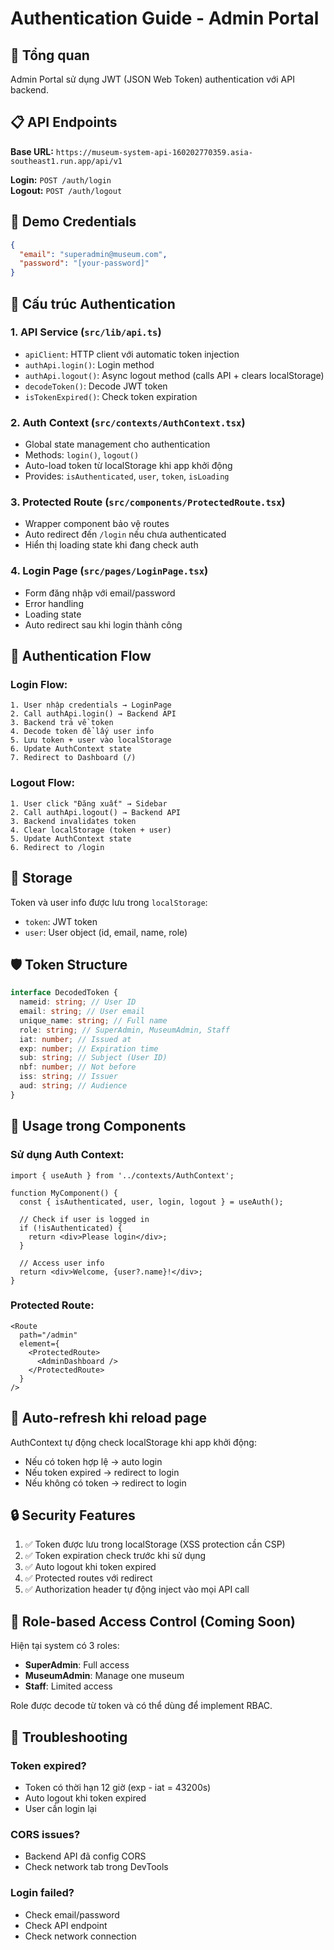 # Authentication Guide - Admin Portal

## 🔐 Tổng quan

Admin Portal sử dụng JWT (JSON Web Token) authentication với API backend.

## 📋 API Endpoints

**Base URL:** `https://museum-system-api-160202770359.asia-southeast1.run.app/api/v1`

**Login:** `POST /auth/login`  
**Logout:** `POST /auth/logout`

## 🔑 Demo Credentials

```json
{
  "email": "superadmin@museum.com",
  "password": "[your-password]"
}
```

## 📂 Cấu trúc Authentication

### 1. **API Service** (`src/lib/api.ts`)

- `apiClient`: HTTP client với automatic token injection
- `authApi.login()`: Login method
- `authApi.logout()`: Async logout method (calls API + clears localStorage)
- `decodeToken()`: Decode JWT token
- `isTokenExpired()`: Check token expiration

### 2. **Auth Context** (`src/contexts/AuthContext.tsx`)

- Global state management cho authentication
- Methods: `login()`, `logout()`
- Auto-load token từ localStorage khi app khởi động
- Provides: `isAuthenticated`, `user`, `token`, `isLoading`

### 3. **Protected Route** (`src/components/ProtectedRoute.tsx`)

- Wrapper component bảo vệ routes
- Auto redirect đến `/login` nếu chưa authenticated
- Hiển thị loading state khi đang check auth

### 4. **Login Page** (`src/pages/LoginPage.tsx`)

- Form đăng nhập với email/password
- Error handling
- Loading state
- Auto redirect sau khi login thành công

## 🔄 Authentication Flow

### Login Flow:

```
1. User nhập credentials → LoginPage
2. Call authApi.login() → Backend API
3. Backend trả về token
4. Decode token để lấy user info
5. Lưu token + user vào localStorage
6. Update AuthContext state
7. Redirect to Dashboard (/)
```

### Logout Flow:

```
1. User click "Đăng xuất" → Sidebar
2. Call authApi.logout() → Backend API
3. Backend invalidates token
4. Clear localStorage (token + user)
5. Update AuthContext state
6. Redirect to /login
```

## 💾 Storage

Token và user info được lưu trong `localStorage`:

- `token`: JWT token
- `user`: User object (id, email, name, role)

## 🛡️ Token Structure

```typescript
interface DecodedToken {
  nameid: string; // User ID
  email: string; // User email
  unique_name: string; // Full name
  role: string; // SuperAdmin, MuseumAdmin, Staff
  iat: number; // Issued at
  exp: number; // Expiration time
  sub: string; // Subject (User ID)
  nbf: number; // Not before
  iss: string; // Issuer
  aud: string; // Audience
}
```

## 📱 Usage trong Components

### Sử dụng Auth Context:

```tsx
import { useAuth } from '../contexts/AuthContext';

function MyComponent() {
  const { isAuthenticated, user, login, logout } = useAuth();

  // Check if user is logged in
  if (!isAuthenticated) {
    return <div>Please login</div>;
  }

  // Access user info
  return <div>Welcome, {user?.name}!</div>;
}
```

### Protected Route:

```tsx
<Route
  path="/admin"
  element={
    <ProtectedRoute>
      <AdminDashboard />
    </ProtectedRoute>
  }
/>
```

## 🚀 Auto-refresh khi reload page

AuthContext tự động check localStorage khi app khởi động:

- Nếu có token hợp lệ → auto login
- Nếu token expired → redirect to login
- Nếu không có token → redirect to login

## 🔒 Security Features

1. ✅ Token được lưu trong localStorage (XSS protection cần CSP)
2. ✅ Token expiration check trước khi sử dụng
3. ✅ Auto logout khi token expired
4. ✅ Protected routes với redirect
5. ✅ Authorization header tự động inject vào mọi API call

## 🎯 Role-based Access Control (Coming Soon)

Hiện tại system có 3 roles:

- **SuperAdmin**: Full access
- **MuseumAdmin**: Manage one museum
- **Staff**: Limited access

Role được decode từ token và có thể dùng để implement RBAC.

## 🔧 Troubleshooting

### Token expired?

- Token có thời hạn 12 giờ (exp - iat = 43200s)
- Auto logout khi token expired
- User cần login lại

### CORS issues?

- Backend API đã config CORS
- Check network tab trong DevTools

### Login failed?

- Check email/password
- Check API endpoint
- Check network connection
